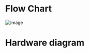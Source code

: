 # Flow Chart

![image](https://user-images.githubusercontent.com/89603034/133593717-069acbd3-89bd-4304-b3c2-d84d2dada096.png)


# Hardware diagram
